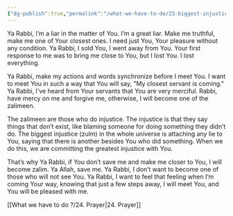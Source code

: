```yaml
---
{"dg-publish":true,"permalink":"/what-we-have-to-do/23-biggest-injustice/","dgPassFrontmatter":true,"noteIcon":"","created":"2025-05-09T22:26:33.866+05:00","updated":"2025-05-09T23:35:06.542+05:00"}
---
```


Ya Rabbi, I’m a liar in the matter of You. I’m a great liar. Make me truthful, make me one of Your closest ones. I need just You, Your pleasure without any condition. Ya Rabbi, I sold You, I went away from You. Your first response to me was to bring me close to You, but I lost You. I lost everything.

Ya Rabbi, make my actions and words synchronize before I meet You. I want to meet You in such a way that You will say, "My closest servant is coming." Ya Rabbi, I’ve heard from Your servants that You are very merciful. Rabbi, have mercy on me and forgive me, otherwise, I will become one of the zalimeen.

The zalimeen are those who do injustice. The injustice is that they say things that don’t exist, like blaming someone for doing something they didn’t do. The biggest injustice (zulm) in the whole universe is attaching any lie to You, saying that there is another besides You who did something. When we do this, we are committing the greatest injustice with You.

That’s why Ya Rabbi, if You don’t save me and make me closer to You, I will become zalim. Ya Allah, save me. Ya Rabbi, I don’t want to become one of those who will not see You. Ya Rabbi, I want to feel that feeling when I’m coming Your way, knowing that just a few steps away, I will meet You, and You will be pleased with me.

[[What we have to do ?/24. Prayer\|24. Prayer]]
